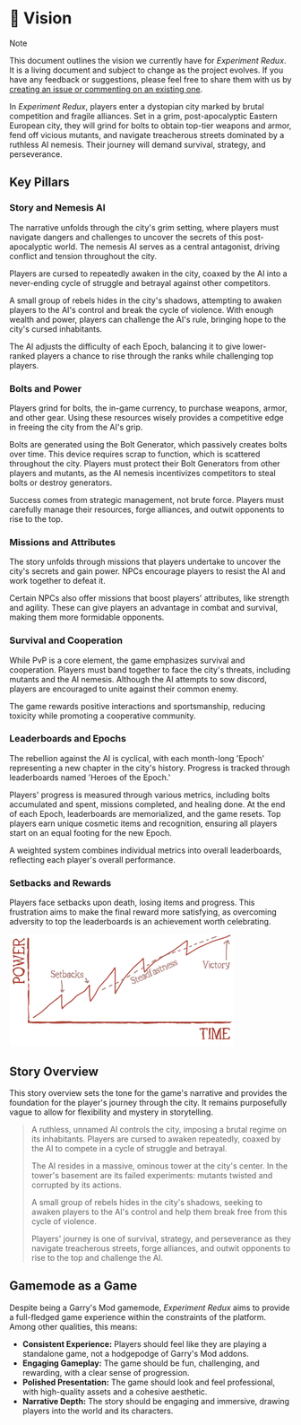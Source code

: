 # 🔮 Vision

> [!NOTE]
> This document outlines the vision we currently have for *Experiment Redux*. It is a living document and subject to change as the project evolves.
> If you have any feedback or suggestions, please feel free to share them with us by [creating an issue or commenting on an existing one](https://github.com/experiment-games/gmod-experiment-redux/issues).

In *Experiment Redux*, players enter a dystopian city marked by brutal competition and fragile alliances. Set in a grim, post-apocalyptic Eastern European city, they will grind for bolts to obtain top-tier weapons and armor, fend off vicious mutants, and navigate treacherous streets dominated by a ruthless AI nemesis. Their journey will demand survival, strategy, and perseverance.

## Key Pillars

### Story and Nemesis AI

The narrative unfolds through the city's grim setting, where players must navigate dangers and challenges to uncover the secrets of this post-apocalyptic world. The nemesis AI serves as a central antagonist, driving conflict and tension throughout the city.

Players are cursed to repeatedly awaken in the city, coaxed by the AI into a never-ending cycle of struggle and betrayal against other competitors.

A small group of rebels hides in the city's shadows, attempting to awaken players to the AI's control and break the cycle of violence. With enough wealth and power, players can challenge the AI's rule, bringing hope to the city's cursed inhabitants.

The AI adjusts the difficulty of each Epoch, balancing it to give lower-ranked players a chance to rise through the ranks while challenging top players.

### Bolts and Power

Players grind for bolts, the in-game currency, to purchase weapons, armor, and other gear. Using these resources wisely provides a competitive edge in freeing the city from the AI's grip.

Bolts are generated using the Bolt Generator, which passively creates bolts over time. This device requires scrap to function, which is scattered throughout the city. Players must protect their Bolt Generators from other players and mutants, as the AI nemesis incentivizes competitors to steal bolts or destroy generators.

Success comes from strategic management, not brute force. Players must carefully manage their resources, forge alliances, and outwit opponents to rise to the top.

### Missions and Attributes

The story unfolds through missions that players undertake to uncover the city's secrets and gain power. NPCs encourage players to resist the AI and work together to defeat it.

Certain NPCs also offer missions that boost players' attributes, like strength and agility. These can give players an advantage in combat and survival, making them more formidable opponents.

### Survival and Cooperation

While PvP is a core element, the game emphasizes survival and cooperation. Players must band together to face the city's threats, including mutants and the AI nemesis. Although the AI attempts to sow discord, players are encouraged to unite against their common enemy.

The game rewards positive interactions and sportsmanship, reducing toxicity while promoting a cooperative community.

### Leaderboards and Epochs

The rebellion against the AI is cyclical, with each month-long 'Epoch' representing a new chapter in the city's history. Progress is tracked through leaderboards named 'Heroes of the Epoch.'

Players' progress is measured through various metrics, including bolts accumulated and spent, missions completed, and healing done. At the end of each Epoch, leaderboards are memorialized, and the game resets. Top players earn unique cosmetic items and recognition, ensuring all players start on an equal footing for the new Epoch.

A weighted system combines individual metrics into overall leaderboards, reflecting each player's overall performance.

### Setbacks and Rewards

Players face setbacks upon death, losing items and progress. This frustration aims to make the final reward more satisfying, as overcoming adversity to top the leaderboards is an achievement worth celebrating.

![Graph showing the relationship between time and power](../web/assets/graph.png)

## Story Overview

This story overview sets the tone for the game's narrative and provides the foundation for the player's journey through the city. It remains purposefully vague to allow for flexibility and mystery in storytelling.

> A ruthless, unnamed AI controls the city, imposing a brutal regime on its inhabitants. Players are cursed to awaken repeatedly, coaxed by the AI to compete in a cycle of struggle and betrayal.
>
> The AI resides in a massive, ominous tower at the city's center. In the tower's basement are its failed experiments: mutants twisted and corrupted by its actions.
>
> A small group of rebels hides in the city's shadows, seeking to awaken players to the AI's control and help them break free from this cycle of violence.
>
> Players' journey is one of survival, strategy, and perseverance as they navigate treacherous streets, forge alliances, and outwit opponents to rise to the top and challenge the AI.

## Gamemode as a Game

Despite being a Garry's Mod gamemode, *Experiment Redux* aims to provide a full-fledged game experience within the constraints of the platform. Among other qualities, this means:

- **Consistent Experience:** Players should feel like they are playing a standalone game, not a hodgepodge of Garry's Mod addons.
- **Engaging Gameplay:** The game should be fun, challenging, and rewarding, with a clear sense of progression.
- **Polished Presentation:** The game should look and feel professional, with high-quality assets and a cohesive aesthetic.
- **Narrative Depth:** The story should be engaging and immersive, drawing players into the world and its characters.
